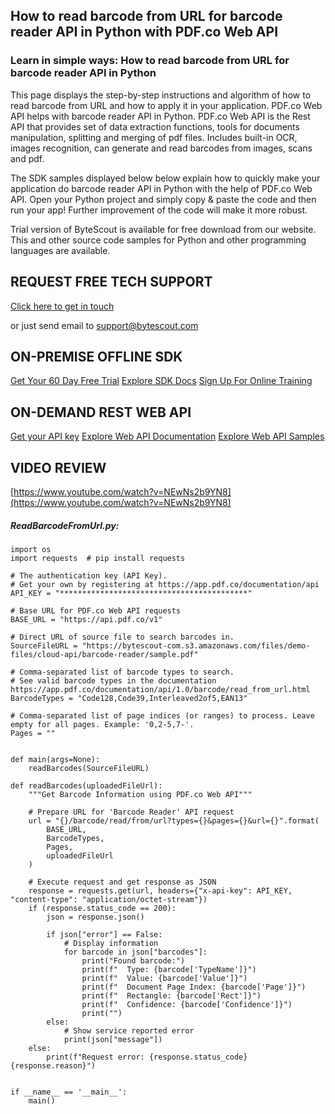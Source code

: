 ## How to read barcode from URL for barcode reader API in Python with PDF.co Web API

### Learn in simple ways: How to read barcode from URL for barcode reader API in Python

This page displays the step-by-step instructions and algorithm of how to read barcode from URL and how to apply it in your application. PDF.co Web API helps with barcode reader API in Python. PDF.co Web API is the Rest API that provides set of data extraction functions, tools for documents manipulation, splitting and merging of pdf files. Includes built-in OCR, images recognition, can generate and read barcodes from images, scans and pdf.

The SDK samples displayed below below explain how to quickly make your application do barcode reader API in Python with the help of PDF.co Web API. Open your Python project and simply copy & paste the code and then run your app! Further improvement of the code will make it more robust.

Trial version of ByteScout is available for free download from our website. This and other source code samples for Python and other programming languages are available.

## REQUEST FREE TECH SUPPORT

[Click here to get in touch](https://bytescout.zendesk.com/hc/en-us/requests/new?subject=PDF.co%20Web%20API%20Question)

or just send email to [support@bytescout.com](mailto:support@bytescout.com?subject=PDF.co%20Web%20API%20Question) 

## ON-PREMISE OFFLINE SDK 

[Get Your 60 Day Free Trial](https://bytescout.com/download/web-installer?utm_source=github-readme)
[Explore SDK Docs](https://bytescout.com/documentation/index.html?utm_source=github-readme)
[Sign Up For Online Training](https://academy.bytescout.com/)


## ON-DEMAND REST WEB API

[Get your API key](https://pdf.co/documentation/api?utm_source=github-readme)
[Explore Web API Documentation](https://pdf.co/documentation/api?utm_source=github-readme)
[Explore Web API Samples](https://github.com/bytescout/ByteScout-SDK-SourceCode/tree/master/PDF.co%20Web%20API)

## VIDEO REVIEW

[https://www.youtube.com/watch?v=NEwNs2b9YN8](https://www.youtube.com/watch?v=NEwNs2b9YN8)




<!-- code block begin -->

##### **ReadBarcodeFromUrl.py:**
    
```
import os
import requests  # pip install requests

# The authentication key (API Key).
# Get your own by registering at https://app.pdf.co/documentation/api
API_KEY = "******************************************"

# Base URL for PDF.co Web API requests
BASE_URL = "https://api.pdf.co/v1"

# Direct URL of source file to search barcodes in.
SourceFileURL = "https://bytescout-com.s3.amazonaws.com/files/demo-files/cloud-api/barcode-reader/sample.pdf"

# Comma-separated list of barcode types to search.
# See valid barcode types in the documentation https://app.pdf.co/documentation/api/1.0/barcode/read_from_url.html
BarcodeTypes = "Code128,Code39,Interleaved2of5,EAN13"

# Comma-separated list of page indices (or ranges) to process. Leave empty for all pages. Example: '0,2-5,7-'.
Pages = ""


def main(args=None):
    readBarcodes(SourceFileURL)

def readBarcodes(uploadedFileUrl):
    """Get Barcode Information using PDF.co Web API"""

    # Prepare URL for 'Barcode Reader' API request
    url = "{}/barcode/read/from/url?types={}&pages={}&url={}".format(
        BASE_URL,
        BarcodeTypes,
        Pages,
        uploadedFileUrl
    )

    # Execute request and get response as JSON
    response = requests.get(url, headers={"x-api-key": API_KEY, "content-type": "application/octet-stream"})
    if (response.status_code == 200):
        json = response.json()

        if json["error"] == False:
            # Display information
            for barcode in json["barcodes"]:
                print("Found barcode:")
                print(f"  Type: {barcode['TypeName']}")
                print(f"  Value: {barcode['Value']}")
                print(f"  Document Page Index: {barcode['Page']}")
                print(f"  Rectangle: {barcode['Rect']}")
                print(f"  Confidence: {barcode['Confidence']}")
                print("")
        else:
            # Show service reported error
            print(json["message"])
    else:
        print(f"Request error: {response.status_code} {response.reason}")


if __name__ == '__main__':
    main()
```

<!-- code block end -->